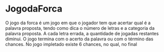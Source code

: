 # JogodaForca
O jogo da forca é um jogo em que o jogador tem que acertar qual é a palavra proposta, tendo como dica o número de letras e a categoria da palavra proposta. A cada letra errada, a quantidade de jogadas restantes diminui. O jogo termina com o acerto da palavra ou com o término das chances.
No jogo impletado existe 6 chances, no qual, no final 
